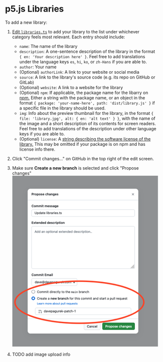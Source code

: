 # p5.js Libraries

To add a new library:

1. <a href="https://github.com/bocoup/p5.js-website/edit/main/src/libraries/libraries.ts">Edit `libraries.ts`</a> to add your library to the list under whichever category feels most relevant. Each entry should include:
    - `name`: The name of the library
    - `description`: A one-sentence description of the library in the format `{ en: 'Your description here' }`. Feel free to add translations under the language keys `es`, `hi`, `ko`, or `zh-Hans` if you are able to.
    - `author`: Your name
    - (Optional) `authorLink`: A link to your website or social media
    - `source`: A link to the library's source code (e.g. its repo on GitHub or GitLab)
    - (Optional) `website`: A link to a website for the library
    - (Optional) `npm`: If applicable, the package name for the libarry on <a href="https://www.npmjs.com/">npm.</a> Either a string with the package name, or an object in the format `{ package: 'your-name-here', path: 'dist/library.js' }` if a specific file in the library should be used.
    - `img`: Info about the preview thumbnail for the library, in the format `{ file: 'library.jpg', alt: { en: 'alt text' } }`, with the name of the image and a short description of its contents for screen readers. Feel free to add translations of the description under other language keys if you are able to.
    - (Optional) `license`: A <a href="https://docs.npmjs.com/cli/v10/configuring-npm/package-json#license">string describing the software license of the library.</a> This may be omitted if your package is on npm and has license info there.

2. Click "Commit changes..." on GitHub in the top right of the edit screen.

3. Make sure **Create a new branch** is selected and click "Propose changes"
    <img src="./docs-assets/propose-changes.png" alt="The Commit Changes modal on GitHub, with the Create a New Branch option circled" />

4. TODO add image upload info

